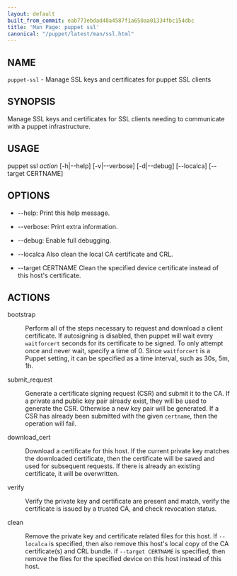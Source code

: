 ```yaml
---
layout: default
built_from_commit: eab773ebdad48a4587f1a650aa01334fbc154dbc
title: 'Man Page: puppet ssl'
canonical: "/puppet/latest/man/ssl.html"
---
```


<div class='mp'>
<h2 id="NAME">NAME</h2>
<p class="man-name">
  <code>puppet-ssl</code> - <span class="man-whatis">Manage SSL keys and certificates for puppet SSL clients</span>
</p>

<h2 id="SYNOPSIS">SYNOPSIS</h2>

<p>Manage SSL keys and certificates for SSL clients needing
to communicate with a puppet infrastructure.</p>

<h2 id="USAGE">USAGE</h2>

<p>puppet ssl <var>action</var> [-h|--help] [-v|--verbose] [-d|--debug] [--localca] [--target CERTNAME]</p>

<h2 id="OPTIONS">OPTIONS</h2>

<ul>
<li><p>--help:
Print this help message.</p></li>
<li><p>--verbose:
Print extra information.</p></li>
<li><p>--debug:
Enable full debugging.</p></li>
<li><p>--localca
Also clean the local CA certificate and CRL.</p></li>
<li><p>--target CERTNAME
Clean the specified device certificate instead of this host's certificate.</p></li>
</ul>


<h2 id="ACTIONS">ACTIONS</h2>

<dl>
<dt>bootstrap</dt><dd><p>Perform all of the steps necessary to request and download a client
certificate. If autosigning is disabled, then puppet will wait every
<code>waitforcert</code> seconds for its certificate to be signed. To only attempt
once and never wait, specify a time of 0. Since <code>waitforcert</code> is a
Puppet setting, it can be specified as a time interval, such as 30s,
5m, 1h.</p></dd>
<dt>submit_request</dt><dd><p>Generate a certificate signing request (CSR) and submit it to the CA. If
a private and public key pair already exist, they will be used to generate
the CSR. Otherwise a new key pair will be generated. If a CSR has already
been submitted with the given <code>certname</code>, then the operation will fail.</p></dd>
<dt>download_cert</dt><dd><p>Download a certificate for this host. If the current private key matches
the downloaded certificate, then the certificate will be saved and used
for subsequent requests. If there is already an existing certificate, it
will be overwritten.</p></dd>
<dt class="flush">verify</dt><dd><p>Verify the private key and certificate are present and match, verify the
certificate is issued by a trusted CA, and check revocation status.</p></dd>
<dt class="flush">clean</dt><dd><p>Remove the private key and certificate related files for this host. If
<code>--localca</code> is specified, then also remove this host's local copy of the
CA certificate(s) and CRL bundle. if <code>--target CERTNAME</code> is specified, then
remove the files for the specified device on this host instead of this host.</p></dd>
</dl>


</div>
